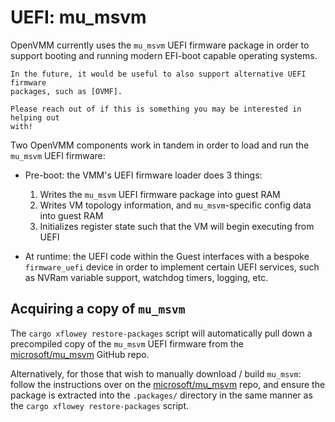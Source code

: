 # UEFI: mu_msvm

OpenVMM currently uses the `mu_msvm` UEFI firmware package in order to support
booting and running modern EFI-boot capable operating systems.

```admonish question title="What about OVMF, or other firmware packages?"
In the future, it would be useful to also support alternative UEFI firmware
packages, such as [OVMF].

Please reach out of if this is something you may be interested in helping out
with!
```

Two OpenVMM components work in tandem in order to load and run the `mu_msvm`
UEFI firmware:

- Pre-boot: the VMM's UEFI firmware loader does  3 things:
  1. Writes the `mu_msvm` UEFI firmware package into guest RAM
  2. Writes VM topology information, and `mu_msvm`-specific config data into guest RAM
  3. Initializes register state such that the VM will begin executing from UEFI

- At runtime: the UEFI code within the Guest interfaces with a bespoke
  `firmware_uefi` device in order to implement certain UEFI services, such as
  NVRam variable support, watchdog timers, logging, etc.

## Acquiring a copy of `mu_msvm`

The `cargo xflowey restore-packages` script will automatically pull down a
precompiled copy of the `mu_msvm` UEFI firmware from the [microsoft/mu_msvm]
GitHub repo.

Alternatively, for those that wish to manually download / build `mu_msvm`:
follow the instructions over on the [microsoft/mu_msvm] repo, and ensure the
package is extracted into the `.packages/` directory in the same manner as the
`cargo xflowey restore-packages` script.

[OVMF]: https://github.com/tianocore/tianocore.github.io/wiki/OVMF
[microsoft/mu_msvm]: https://github.com/microsoft/mu_msvm
